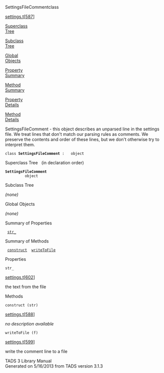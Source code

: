 <span class="title">SettingsFileComment</span><span class="type">class</span>

[settings.t](../file/settings.t.html)\[[587](../source/settings.t.html#587)\]

[Superclass  
Tree](#_SuperClassTree_)

[Subclass  
Tree](#_SubClassTree_)

[Global  
Objects](#_ObjectSummary_)

[Property  
Summary](#_PropSummary_)

[Method  
Summary](#_MethodSummary_)

[Property  
Details](#_Properties_)

[Method  
Details](#_Methods_)

<div class="fdesc">

SettingsFileComment - this object describes an unparsed line in the
settings file. We treat lines that don't match our parsing rules as
comments. We preserve the contents and order of these lines, but we
don't otherwise try to interpret them.

`class `**`SettingsFileComment`**` :   object`

</div>

<span id="_SuperClassTree_"></span>

<div class="mjhd">

<span class="hdln">Superclass Tree</span>   (in declaration order)

</div>

**`SettingsFileComment`**  
`         object`  
<span id="_SubClassTree_"></span>

<div class="mjhd">

<span class="hdln">Subclass Tree</span>  

</div>

*(none)* <span id="_ObjectSummary_"></span>

<div class="mjhd">

<span class="hdln">Global Objects</span>  

</div>

*(none)* <span id="_PropSummary_"></span>

<div class="mjhd">

<span class="hdln">Summary of Properties</span>  

</div>

` `[`str_`](#str_)`  `

<span id="_MethodSummary_"></span>

<div class="mjhd">

<span class="hdln">Summary of Methods</span>  

</div>

` `[`construct`](#construct)`  `[`writeToFile`](#writeToFile)`  `

<span id="_Properties_"></span>

<div class="mjhd">

<span class="hdln">Properties</span>  

</div>

<span id="str_"></span>

`str_`

[settings.t](../file/settings.t.html)\[[602](../source/settings.t.html#602)\]

<div class="desc">

the text from the file

</div>

<span id="_Methods_"></span>

<div class="mjhd">

<span class="hdln">Methods</span>  

</div>

<span id="construct"></span>

`construct (str)`

[settings.t](../file/settings.t.html)\[[588](../source/settings.t.html#588)\]

<div class="desc">

*no description available*

</div>

<span id="writeToFile"></span>

`writeToFile (f)`

[settings.t](../file/settings.t.html)\[[599](../source/settings.t.html#599)\]

<div class="desc">

write the comment line to a file

</div>

<div class="ftr">

TADS 3 Library Manual  
Generated on 5/16/2013 from TADS version 3.1.3

</div>
